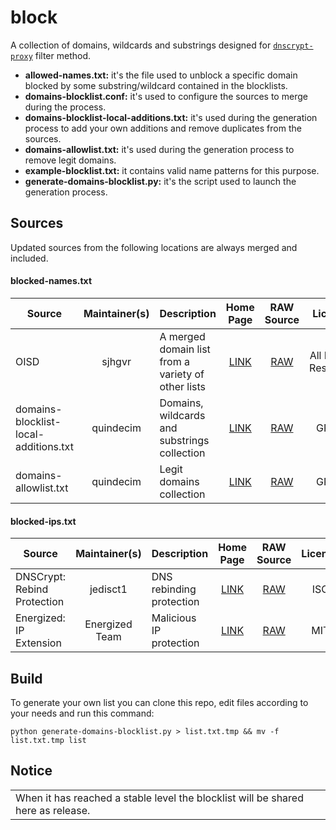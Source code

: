 # block

A collection of domains, wildcards and substrings designed for [`dnscrypt-proxy`](https://github.com/DNSCrypt/dnscrypt-proxy) filter method.

- __allowed-names.txt:__ it's the file used to unblock a specific domain blocked by some substring/wildcard contained in the blocklists.
- __domains-blocklist.conf:__ it's used to configure the sources to merge during the process.
- __domains-blocklist-local-additions.txt:__ it's used during the generation process to add your own additions and remove duplicates from the sources.
- __domains-allowlist.txt:__ it's used during the generation process to remove legit domains.
- __example-blocklist.txt:__ it contains valid name patterns for this purpose.
- __generate-domains-blocklist.py:__ it's the script used to launch the generation process.

## Sources

Updated sources from the following locations are always merged and included.

#### blocked-names.txt

| Source | Maintainer(s) | Description | Home Page | RAW Source | License |
|--------|:-------------:|-------------|:---------:|:----------:|:-------:|
OISD | sjhgvr | A merged domain list from a variety of other lists  | [LINK](https://oisd.nl/) | [RAW](https://dbl.oisd.nl/) | All Rights Reserved |
 domains-blocklist-local-additions.txt | quindecim | Domains, wildcards and substrings collection | [LINK](https://git.nixnet.services/quindecim/block) | [RAW](https://git.nixnet.services/quindecim/block/raw/branch/master/domains-blocklist-local-additions.txt) | GPLv3 |
 domains-allowlist.txt | quindecim | Legit domains collection | [LINK](https://git.nixnet.services/quindecim/block) | [RAW](https://git.nixnet.services/quindecim/block/raw/branch/master/domains-allowlist.txt) | GPLv3 |

#### blocked-ips.txt

| Source | Maintainer(s) | Description | Home Page | RAW Source | License |
|--------|:-------------:|-------------|:---------:|:----------:|:-------:|
DNSCrypt: Rebind Protection | jedisct1 | DNS rebinding protection | [LINK](https://en.wikipedia.org/wiki/DNS_rebinding) | [RAW](https://github.com/DNSCrypt/dnscrypt-proxy/wiki/Filters#dns-rebind-protection) | ISC |
Energized: IP Extension | Energized Team | Malicious IP protection | [LINK](https://energized.pro/) | [RAW](https://block.energized.pro/extensions/ips/formats/list.txt) | MIT |

## Build

To generate your own list you can clone this repo, edit files according to your needs and run this command:
```
python generate-domains-blocklist.py > list.txt.tmp && mv -f list.txt.tmp list
```

## Notice

<table>
<tr>
<td>
When it has reached a stable level the blocklist will be shared here as release.
</td>
</tr>
</table>